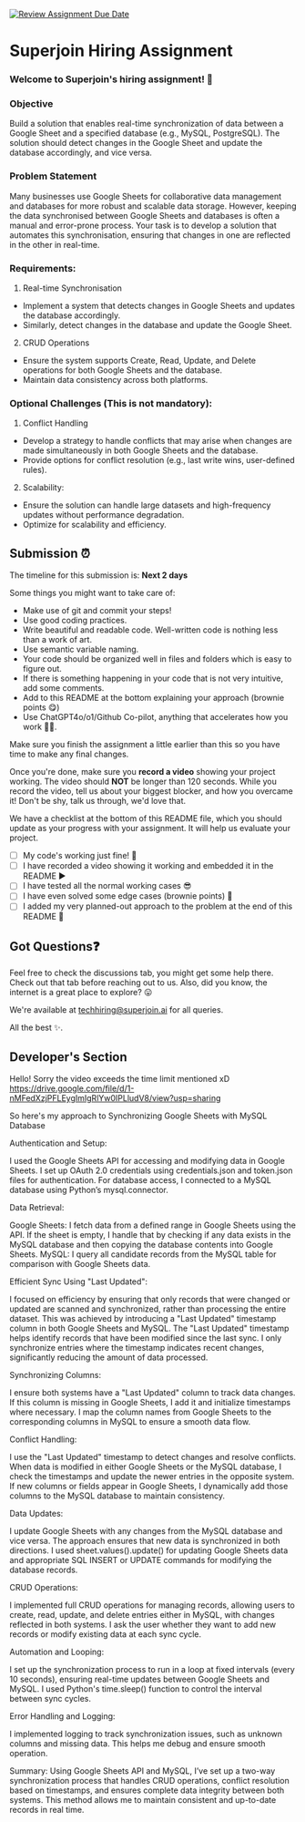 [![Review Assignment Due Date](https://classroom.github.com/assets/deadline-readme-button-22041afd0340ce965d47ae6ef1cefeee28c7c493a6346c4f15d667ab976d596c.svg)](https://classroom.github.com/a/AHFn7Vbn)
# Superjoin Hiring Assignment

### Welcome to Superjoin's hiring assignment! 🚀

### Objective
Build a solution that enables real-time synchronization of data between a Google Sheet and a specified database (e.g., MySQL, PostgreSQL). The solution should detect changes in the Google Sheet and update the database accordingly, and vice versa.

### Problem Statement
Many businesses use Google Sheets for collaborative data management and databases for more robust and scalable data storage. However, keeping the data synchronised between Google Sheets and databases is often a manual and error-prone process. Your task is to develop a solution that automates this synchronisation, ensuring that changes in one are reflected in the other in real-time.

### Requirements:
1. Real-time Synchronisation
  - Implement a system that detects changes in Google Sheets and updates the database accordingly.
   - Similarly, detect changes in the database and update the Google Sheet.
  2.	CRUD Operations
   - Ensure the system supports Create, Read, Update, and Delete operations for both Google Sheets and the database.
   - Maintain data consistency across both platforms.
   
### Optional Challenges (This is not mandatory):
1. Conflict Handling
- Develop a strategy to handle conflicts that may arise when changes are made simultaneously in both Google Sheets and the database.
- Provide options for conflict resolution (e.g., last write wins, user-defined rules).
    
2. Scalability: 	
- Ensure the solution can handle large datasets and high-frequency updates without performance degradation.
- Optimize for scalability and efficiency.

## Submission ⏰
The timeline for this submission is: **Next 2 days**

Some things you might want to take care of:
- Make use of git and commit your steps!
- Use good coding practices.
- Write beautiful and readable code. Well-written code is nothing less than a work of art.
- Use semantic variable naming.
- Your code should be organized well in files and folders which is easy to figure out.
- If there is something happening in your code that is not very intuitive, add some comments.
- Add to this README at the bottom explaining your approach (brownie points 😋)
- Use ChatGPT4o/o1/Github Co-pilot, anything that accelerates how you work 💪🏽. 

Make sure you finish the assignment a little earlier than this so you have time to make any final changes.

Once you're done, make sure you **record a video** showing your project working. The video should **NOT** be longer than 120 seconds. While you record the video, tell us about your biggest blocker, and how you overcame it! Don't be shy, talk us through, we'd love that.

We have a checklist at the bottom of this README file, which you should update as your progress with your assignment. It will help us evaluate your project.

- [ ] My code's working just fine! 🥳
- [ ] I have recorded a video showing it working and embedded it in the README ▶️
- [ ] I have tested all the normal working cases 😎
- [ ] I have even solved some edge cases (brownie points) 💪
- [ ] I added my very planned-out approach to the problem at the end of this README 📜

## Got Questions❓
Feel free to check the discussions tab, you might get some help there. Check out that tab before reaching out to us. Also, did you know, the internet is a great place to explore? 😛

We're available at techhiring@superjoin.ai for all queries. 

All the best ✨.

## Developer's Section
Hello!
Sorry the video exceeds the time limit mentioned xD
https://drive.google.com/file/d/1-nMFedXzjPFLEygImIgRlYw0IPLludV8/view?usp=sharing

So here's my approach to Synchronizing Google Sheets with MySQL Database


Authentication and Setup:

I used the Google Sheets API for accessing and modifying data in Google Sheets. I set up OAuth 2.0 credentials using credentials.json and token.json files for authentication.
For database access, I connected to a MySQL database using Python’s mysql.connector.

Data Retrieval:

Google Sheets: I fetch data from a defined range in Google Sheets using the API. If the sheet is empty, I handle that by checking if any data exists in the MySQL database and then copying the database contents into Google Sheets.
MySQL: I query all candidate records from the MySQL table for comparison with Google Sheets data.

Efficient Sync Using "Last Updated":

I focused on efficiency by ensuring that only records that were changed or updated are scanned and synchronized, rather than processing the entire dataset. This was achieved by introducing a "Last Updated" timestamp column in both Google Sheets and MySQL.
The "Last Updated" timestamp helps identify records that have been modified since the last sync. I only synchronize entries where the timestamp indicates recent changes, significantly reducing the amount of data processed.

Synchronizing Columns:

I ensure both systems have a "Last Updated" column to track data changes. If this column is missing in Google Sheets, I add it and initialize timestamps where necessary.
I map the column names from Google Sheets to the corresponding columns in MySQL to ensure a smooth data flow.

Conflict Handling:

I use the "Last Updated" timestamp to detect changes and resolve conflicts. When data is modified in either Google Sheets or the MySQL database, I check the timestamps and update the newer entries in the opposite system.
If new columns or fields appear in Google Sheets, I dynamically add those columns to the MySQL database to maintain consistency.

Data Updates:

I update Google Sheets with any changes from the MySQL database and vice versa. The approach ensures that new data is synchronized in both directions.
I used sheet.values().update() for updating Google Sheets data and appropriate SQL INSERT or UPDATE commands for modifying the database records.

CRUD Operations:

I implemented full CRUD operations for managing records, allowing users to create, read, update, and delete entries either in MySQL, with changes reflected in both systems.
I ask the user whether they want to add new records or modify existing data at each sync cycle.

Automation and Looping:

I set up the synchronization process to run in a loop at fixed intervals (every 10 seconds), ensuring real-time updates between Google Sheets and MySQL.
I used Python's time.sleep() function to control the interval between sync cycles.

Error Handling and Logging:

I implemented logging to track synchronization issues, such as unknown columns and missing data. This helps me debug and ensure smooth operation.

Summary:
Using Google Sheets API and MySQL, I’ve set up a two-way synchronization process that handles CRUD operations, conflict resolution based on timestamps, and ensures complete data integrity between both systems. This method allows me to maintain consistent and up-to-date records in real time.
